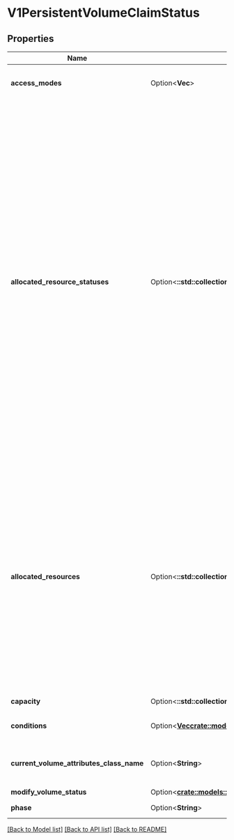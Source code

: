 # V1PersistentVolumeClaimStatus

## Properties

Name | Type | Description | Notes
------------ | ------------- | ------------- | -------------
**access_modes** | Option<**Vec<String>**> | accessModes contains the actual access modes the volume backing the PVC has. More info: https://kubernetes.io/docs/concepts/storage/persistent-volumes#access-modes-1 | [optional]
**allocated_resource_statuses** | Option<**::std::collections::HashMap<String, String>**> | allocatedResourceStatuses stores status of resource being resized for the given PVC. Key names follow standard Kubernetes label syntax. Valid values are either:  * Un-prefixed keys:   - storage - the capacity of the volume.  * Custom resources must use implementation-defined prefixed names such as \"example.com/my-custom-resource\" Apart from above values - keys that are unprefixed or have kubernetes.io prefix are considered reserved and hence may not be used.  ClaimResourceStatus can be in any of following states:  - ControllerResizeInProgress:   State set when resize controller starts resizing the volume in control-plane.  - ControllerResizeFailed:   State set when resize has failed in resize controller with a terminal error.  - NodeResizePending:   State set when resize controller has finished resizing the volume but further resizing of   volume is needed on the node.  - NodeResizeInProgress:   State set when kubelet starts resizing the volume.  - NodeResizeFailed:   State set when resizing has failed in kubelet with a terminal error. Transient errors don't set   NodeResizeFailed. For example: if expanding a PVC for more capacity - this field can be one of the following states:  - pvc.status.allocatedResourceStatus['storage'] = \"ControllerResizeInProgress\"      - pvc.status.allocatedResourceStatus['storage'] = \"ControllerResizeFailed\"      - pvc.status.allocatedResourceStatus['storage'] = \"NodeResizePending\"      - pvc.status.allocatedResourceStatus['storage'] = \"NodeResizeInProgress\"      - pvc.status.allocatedResourceStatus['storage'] = \"NodeResizeFailed\" When this field is not set, it means that no resize operation is in progress for the given PVC.  A controller that receives PVC update with previously unknown resourceName or ClaimResourceStatus should ignore the update for the purpose it was designed. For example - a controller that only is responsible for resizing capacity of the volume, should ignore PVC updates that change other valid resources associated with PVC.  This is an alpha field and requires enabling RecoverVolumeExpansionFailure feature. | [optional]
**allocated_resources** | Option<**::std::collections::HashMap<String, String>**> | allocatedResources tracks the resources allocated to a PVC including its capacity. Key names follow standard Kubernetes label syntax. Valid values are either:  * Un-prefixed keys:   - storage - the capacity of the volume.  * Custom resources must use implementation-defined prefixed names such as \"example.com/my-custom-resource\" Apart from above values - keys that are unprefixed or have kubernetes.io prefix are considered reserved and hence may not be used.  Capacity reported here may be larger than the actual capacity when a volume expansion operation is requested. For storage quota, the larger value from allocatedResources and PVC.spec.resources is used. If allocatedResources is not set, PVC.spec.resources alone is used for quota calculation. If a volume expansion capacity request is lowered, allocatedResources is only lowered if there are no expansion operations in progress and if the actual volume capacity is equal or lower than the requested capacity.  A controller that receives PVC update with previously unknown resourceName should ignore the update for the purpose it was designed. For example - a controller that only is responsible for resizing capacity of the volume, should ignore PVC updates that change other valid resources associated with PVC.  This is an alpha field and requires enabling RecoverVolumeExpansionFailure feature. | [optional]
**capacity** | Option<**::std::collections::HashMap<String, String>**> | capacity represents the actual resources of the underlying volume. | [optional]
**conditions** | Option<[**Vec<crate::models::V1PersistentVolumeClaimCondition>**](v1.PersistentVolumeClaimCondition.md)> | conditions is the current Condition of persistent volume claim. If underlying persistent volume is being resized then the Condition will be set to 'Resizing'. | [optional]
**current_volume_attributes_class_name** | Option<**String**> | currentVolumeAttributesClassName is the current name of the VolumeAttributesClass the PVC is using. When unset, there is no VolumeAttributeClass applied to this PersistentVolumeClaim This is a beta field and requires enabling VolumeAttributesClass feature (off by default). | [optional]
**modify_volume_status** | Option<[**crate::models::V1ModifyVolumeStatus**](v1.ModifyVolumeStatus.md)> |  | [optional]
**phase** | Option<**String**> | phase represents the current phase of PersistentVolumeClaim. | [optional]

[[Back to Model list]](../README.md#documentation-for-models) [[Back to API list]](../README.md#documentation-for-api-endpoints) [[Back to README]](../README.md)


